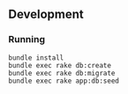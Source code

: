 
## Development

### Running

```
bundle install
bundle exec rake db:create
bundle exec rake db:migrate
bundle exec rake app:db:seed

```

